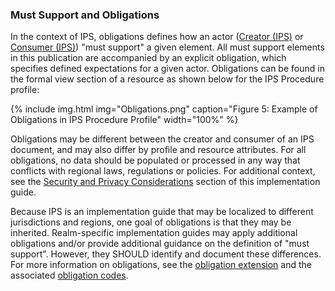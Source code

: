 ### Must Support and Obligations

In the context of IPS, obligations defines how an actor ([Creator (IPS)](./ActorDefinition-Creator.html) or [Consumer (IPS)](ActorDefinition-Consumer.html)) "must support" a given element. All must support elements in this publication are accompanied by an explicit obligation, which specifies defined expectations for a given actor. Obligations can be found in the formal view section of a resource as shown below for the IPS Procedure profile: 

{% include img.html img="Obligations.png" caption="Figure 5: Example of Obligations in IPS Procedure Profile" width="100%" %}

Obligations may be different between the creator and consumer of an IPS document, and may also differ by profile and resource attributes. For all obligations, no data should be populated or processed in any way that conflicts with regional laws, regulations or policies. For additional context, see the [Security and Privacy Considerations](./Privacy-and-Security-Considerations.html) section of this implementation guide. 

Because IPS is an implementation guide that may be localized to different jurisdictions and regions, one goal of obligations is that they may be inherited. Realm-specific implementation guides may apply additional obligations and/or provide additional guidance on the definition of "must support". However, they SHOULD identify and document these differences. For more information on obligations, see the [obligation extension](https://hl7.org/fhir/extensions/StructureDefinition-obligation.html) and the associated [obligation codes](https://hl7.org/fhir/extensions/ValueSet-obligation.html). 
